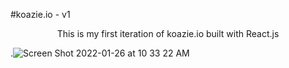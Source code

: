 #koazie.io - v1

<p align="center">
  This is my first iteration of koazie.io built with React.js

.![Screen Shot 2022-01-26 at 10 33 22 AM](https://user-images.githubusercontent.com/51058620/151194042-68f694ba-ae9f-4886-bb3d-95f3641f6389.png)
